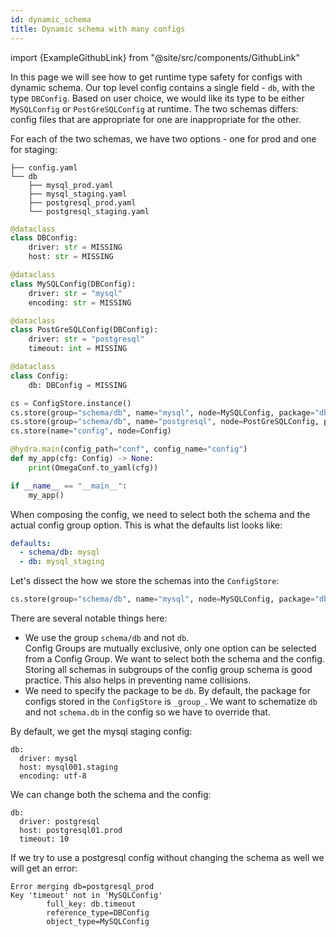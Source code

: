 ```yaml
---
id: dynamic_schema
title: Dynamic schema with many configs
---
```


import {ExampleGithubLink} from "@site/src/components/GithubLink"

<ExampleGithubLink to="examples/tutorials/structured_configs/7_dynamic_schema_many_configs"/>

In this page we will see how to get runtime type safety for configs with dynamic schema.
Our top level config contains a single field - `db`, with the type `DBConfig`.
Based on user choice, we would like its type to be either `MySQLConfig` or `PostGreSQLConfig` at runtime.
The two schemas differs: config files that are appropriate for one are inappropriate for the other.

For each of the two schemas, we have two options - one for prod and one for staging:
```text title="Config directory"
├── config.yaml
└── db
    ├── mysql_prod.yaml
    ├── mysql_staging.yaml
    ├── postgresql_prod.yaml
    └── postgresql_staging.yaml
```

```python title="my_app.py"
@dataclass
class DBConfig:
    driver: str = MISSING
    host: str = MISSING

@dataclass
class MySQLConfig(DBConfig):
    driver: str = "mysql"
    encoding: str = MISSING

@dataclass
class PostGreSQLConfig(DBConfig):
    driver: str = "postgresql"
    timeout: int = MISSING

@dataclass
class Config:
    db: DBConfig = MISSING

cs = ConfigStore.instance()
cs.store(group="schema/db", name="mysql", node=MySQLConfig, package="db")
cs.store(group="schema/db", name="postgresql", node=PostGreSQLConfig, package="db")
cs.store(name="config", node=Config)

@hydra.main(config_path="conf", config_name="config")
def my_app(cfg: Config) -> None:
    print(OmegaConf.to_yaml(cfg))

if __name__ == "__main__":
    my_app()
```

When composing the config, we need to select both the schema and the actual config group option.
This is what the defaults list looks like:

```yaml title="config.yaml"
defaults:
  - schema/db: mysql
  - db: mysql_staging
```

Let's dissect the how we store the schemas into the `ConfigStore`:
```python
cs.store(group="schema/db", name="mysql", node=MySQLConfig, package="db")
```

There are several notable things here:
- We use the group `schema/db` and not `db`.  
Config Groups are mutually exclusive, only one option can be selected from a Config Group. We want to select both the schema and the config.
Storing all schemas in subgroups of the config group schema is good practice. This also helps in preventing name collisions.
- We need to specify the package to be `db`.
By default, the package for configs stored in the `ConfigStore` is `_group_`. We want to schematize `db` and not `schema.db` in the config so we have to override that. 


By default, we get the mysql staging config:
```text title="$ python my_app.py"
db:
  driver: mysql
  host: mysql001.staging
  encoding: utf-8
```

We can change both the schema and the config: 
```text title="$ python my_app.py schema/db=postgresql db=postgresql_prod"
db:
  driver: postgresql
  host: postgresql01.prod
  timeout: 10
```

If we try to use a postgresql config without changing the schema as well we will get an error:
```text title="$ python my_app.py db=postgresql_prod"
Error merging db=postgresql_prod
Key 'timeout' not in 'MySQLConfig'
        full_key: db.timeout
        reference_type=DBConfig
        object_type=MySQLConfig
```
